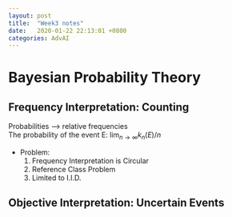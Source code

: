 ```yaml
---
layout: post
title:  "Week3 notes"
date:   2020-01-22 22:13:01 +0800
categories: AdvAI
---
```


# Bayesian Probability Theory  

## Frequency Interpretation: Counting  
Probabilities --> relative frequencies  
The probability of the event E: $\lim_{n \to \infty} k_n (E) / n$  

* Problem:  
	1. Frequency Interpretation is Circular  
	2. Reference Class Problem  
	3. Limited to I.I.D.  

## Objective Interpretation: Uncertain Events  

